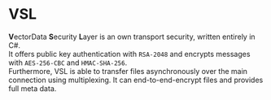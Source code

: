 # VSL

**V**ectorData **S**ecurity **L**ayer is an own transport security, written entirely in C#.  
It offers public key authentication with `RSA-2048` and encrypts messages with `AES-256-CBC` and `HMAC-SHA-256`.  
Furthermore, VSL is able to transfer files asynchronously over the main connection using multiplexing.
It can end-to-end-encrypt files and provides full meta data.
